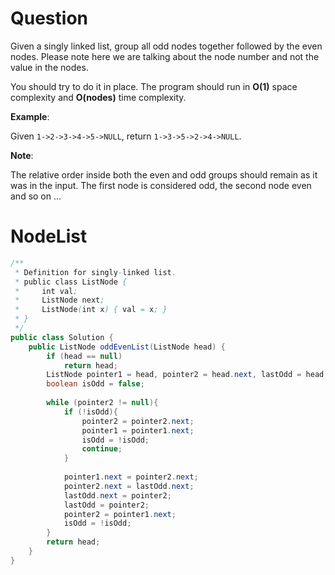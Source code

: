 # Question
Given a singly linked list, group all odd nodes together followed by the even nodes. Please note here we are talking about the node number and not the value in the nodes.

You should try to do it in place. The program should run in **O(1)** space complexity and **O(nodes)** time complexity.

**Example**:

Given `1->2->3->4->5->NULL`,
return `1->3->5->2->4->NULL`.

**Note**:

The relative order inside both the even and odd groups should remain as it was in the input. 
The first node is considered odd, the second node even and so on ...

# NodeList

```java
/**
 * Definition for singly-linked list.
 * public class ListNode {
 *     int val;
 *     ListNode next;
 *     ListNode(int x) { val = x; }
 * }
 */
public class Solution {
    public ListNode oddEvenList(ListNode head) {
        if (head == null)
            return head;
        ListNode pointer1 = head, pointer2 = head.next, lastOdd = head;
        boolean isOdd = false;
        
        while (pointer2 != null){
            if (!isOdd){
                pointer2 = pointer2.next;
                pointer1 = pointer1.next;
                isOdd = !isOdd;
                continue;
            }
            
            pointer1.next = pointer2.next;
            pointer2.next = lastOdd.next;
            lastOdd.next = pointer2;
            lastOdd = pointer2;
            pointer2 = pointer1.next;
            isOdd = !isOdd;
        }
        return head;
    }
}
```
